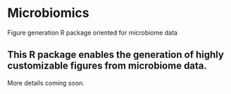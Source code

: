 # Microbiomics
Figure generation R package oriented for microbiome data

## This R package enables the generation of highly customizable figures from microbiome data.
More details coming soon.
